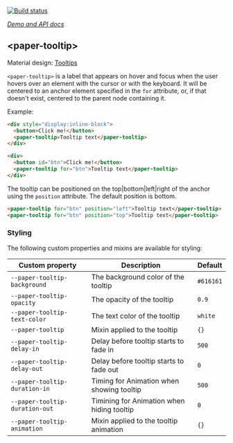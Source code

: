 
<!---

This README is automatically generated from the comments in these files:
paper-tooltip.html

Edit those files, and our readme bot will duplicate them over here!
Edit this file, and the bot will squash your changes :)

The bot does some handling of markdown. Please file a bug if it does the wrong
thing! https://github.com/PolymerLabs/tedium/issues

-->

[![Build status](https://travis-ci.org/PolymerElements/paper-tooltip.svg?branch=master)](https://travis-ci.org/PolymerElements/paper-tooltip)

_[Demo and API docs](https://elements.polymer-project.org/elements/paper-tooltip)_


## &lt;paper-tooltip&gt;

Material design: [Tooltips](https://www.google.com/design/spec/components/tooltips.html)

`<paper-tooltip>` is a label that appears on hover and focus when the user
hovers over an element with the cursor or with the keyboard. It will be centered
to an anchor element specified in the `for` attribute, or, if that doesn't exist,
centered to the parent node containing it.

Example:

```html
<div style="display:inline-block">
  <button>Click me!</button>
  <paper-tooltip>Tooltip text</paper-tooltip>
</div>

<div>
  <button id="btn">Click me!</button>
  <paper-tooltip for="btn">Tooltip text</paper-tooltip>
</div>
```

The tooltip can be positioned on the top|bottom|left|right of the anchor using
the `position` attribute. The default position is bottom.

```html
<paper-tooltip for="btn" position="left">Tooltip text</paper-tooltip>
<paper-tooltip for="btn" position="top">Tooltip text</paper-tooltip>
```

### Styling

The following custom properties and mixins are available for styling:

| Custom property | Description | Default |
| --- | --- | --- |
| `--paper-tooltip-background` | The background color of the tooltip | `#616161` |
| `--paper-tooltip-opacity` | The opacity of the tooltip | `0.9` |
| `--paper-tooltip-text-color` | The text color of the tooltip | `white` |
| `--paper-tooltip` | Mixin applied to the tooltip | `{}` |
| `--paper-tooltip-delay-in` | Delay before tooltip starts to fade in | `500` |
| `--paper-tooltip-delay-out` | Delay before tooltip starts to fade out | `0` |
| `--paper-tooltip-duration-in` | Timing for Animation when showing tooltip | `500` |
| `--paper-tooltip-duration-out` | Timining for Animation when hiding tooltip | `0` |
| `--paper-tooltip-animation` | Mixin applied to the tooltip animation | `{}` |


